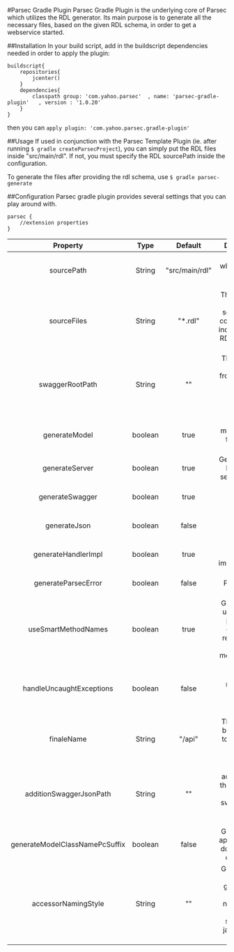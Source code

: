 #Parsec Gradle Plugin
Parsec Gradle Plugin is the underlying core of Parsec which utilizes the RDL generator. Its main purpose is to generate all the
necessary files, based on the given RDL schema, in order to get a webservice started.

##Installation
In your build script, add in the buildscript dependencies needed in order
to apply the plugin:

```
buildscript{
    repositories{
        jcenter()
    }
    dependencies{
        classpath group: 'com.yahoo.parsec'  , name: 'parsec-gradle-plugin'   , version : '1.0.20'
    }
}
```

then you can `apply plugin: 'com.yahoo.parsec.gradle-plugin'`

##Usage
If used in conjunction with the Parsec Template Plugin (ie. after running `$ gradle createParsecProject`), you can simply
put the RDL files inside "src/main/rdl". If not, you must specify the RDL sourcePath inside the configuration.

To generate the files after providing the rdl schema, use `$ gradle parsec-generate`

##Configuration
Parsec gradle plugin provides several settings that you can play around with.

```
parsec {
    //extension properties
}
```

| Property                       | Type   | Default      | Description |
|:------------------------------:|:------:|:------------:|:-----------:|
|sourcePath                      |String  |"src/main/rdl"|The path where the RDL files are located |
|sourceFiles                     |String  |"*.rdl"       |The rdl files to be parsed, separated by commas. If not indicated every RDL file will be parsed|
|swaggerRootPath                 |String  |""            |The value will be put in frontend of the generated swagger schema's endpoint|
|generateModel                   |boolean |true          |Generate model classes for the RDL types|
|generateServer                  |boolean |true          |Generate JAX-RS (jersey) server classes|
|generateSwagger                 |boolean |true          |Generate swagger resources|
|generateJson                    |boolean |false         |Generate JSON resources|
|generateHandlerImpl             |boolean |true          |Generate handler's implementation|
|generateParsecError             |boolean |false         |Generate Parsec error objects|
|useSmartMethodNames             |boolean |true          |Generator will use resource params for generating resource and handler method names|
|handleUncaughtExceptions        |boolean |false         |Generate exception mapper for handling uncaught exception|
|finaleName                      |String  |"/api"        |The value will be appended to the start of swagger basePath|
|additionSwaggerJsonPath         |String  |""            |If set the addition path, the generators will copy swagger Json files to the path|
|generateModelClassNamePcSuffix  |boolean |false         |Generator will append _Pc for domain object class name|
|accessorNamingStyle             |String  |""            |Generator will gen getter/setter method naming style by user specify, ex: java_bean or upper_first
